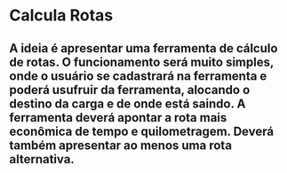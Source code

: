 # Calcula Rotas
## A ideia é apresentar uma ferramenta de cálculo de rotas. O funcionamento será muito simples, onde o usuário se cadastrará na ferramenta e poderá usufruir da ferramenta, alocando o destino da carga e de onde está saindo. A ferramenta deverá apontar a rota mais econômica de tempo e quilometragem. Deverá também apresentar ao menos uma rota alternativa. 

